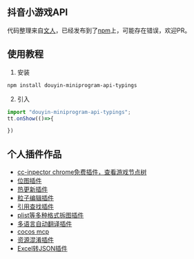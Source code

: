 ## 抖音小游戏API

代码整理来自[文人](https://gitee.com/showsmile/ttapidts)，已经发布到了[npm]()上，可能存在错误，欢迎PR。


## 使用教程
1. 安装

```
npm install douyin-miniprogram-api-typings

```

2. 引入

```typescript
import "douyin-miniprogram-api-typings";
tt.onShow(()=>{

})

```

## 个人插件作品

- [cc-inpector chrome免费插件，查看游戏节点树](https://juejin.cn/post/7463836172559024179)
- [位图插件](https://store.cocos.com/app/detail/1975)
- [热更新插件](https://store.cocos.com/app/detail/1898)
- [粒子编辑插件](https://store.cocos.com/app/detail/2117)
- [引用查找插件](https://store.cocos.com/app/detail/7391)
- [plist等多种格式拆图插件](https://store.cocos.com/app/detail/6060)
- [多语言自动翻译插件](https://store.cocos.com/app/detail/6828)
- [cocos mcp](https://store.cocos.com/app/detail/7458)
- [资源混淆插件](https://store.cocos.com/app/detail/5205)
- [Excel转JSON插件](https://store.cocos.com/app/detail/7022)